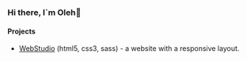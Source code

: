 ### Hi there, I`m Oleh👋

#### Projects 
* [WebStudio](https://deoneshka.github.io/goit-markup-hw-08/index.html) (html5, css3, sass) - a website with a responsive layout.
